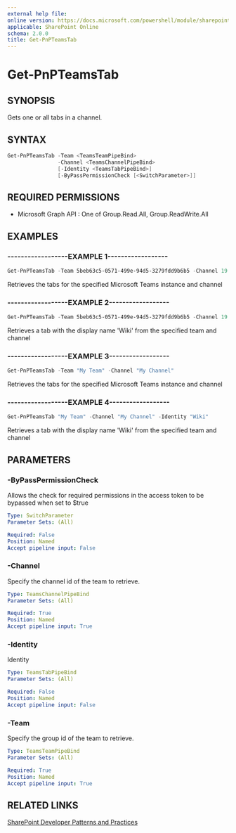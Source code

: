 ```yaml
---
external help file:
online version: https://docs.microsoft.com/powershell/module/sharepoint-pnp/get-pnpteamstab
applicable: SharePoint Online
schema: 2.0.0
title: Get-PnPTeamsTab
---
```


# Get-PnPTeamsTab

## SYNOPSIS
Gets one or all tabs in a channel.

## SYNTAX 

```powershell
Get-PnPTeamsTab -Team <TeamsTeamPipeBind>
                -Channel <TeamsChannelPipeBind>
                [-Identity <TeamsTabPipeBind>]
                [-ByPassPermissionCheck [<SwitchParameter>]]
```

## REQUIRED PERMISSIONS

  * Microsoft Graph API : One of Group.Read.All, Group.ReadWrite.All

## EXAMPLES

### ------------------EXAMPLE 1------------------
```powershell
Get-PnPTeamsTab -Team 5beb63c5-0571-499e-94d5-3279fdd9b6b5 -Channel 19:796d063b63e34497aeaf092c8fb9b44e@thread.skype
```

Retrieves the tabs for the specified Microsoft Teams instance and channel

### ------------------EXAMPLE 2------------------
```powershell
Get-PnPTeamsTab -Team 5beb63c5-0571-499e-94d5-3279fdd9b6b5 -Channel 19:796d063b63e34497aeaf092c8fb9b44e@thread.skype -Identity "Wiki"
```

Retrieves a tab with the display name 'Wiki' from the specified team and channel

### ------------------EXAMPLE 3------------------
```powershell
Get-PnPTeamsTab -Team "My Team" -Channel "My Channel"
```

Retrieves the tabs for the specified Microsoft Teams instance and channel

### ------------------EXAMPLE 4------------------
```powershell
Get-PnPTeamsTab "My Team" -Channel "My Channel" -Identity "Wiki"
```

Retrieves a tab with the display name 'Wiki' from the specified team and channel

## PARAMETERS

### -ByPassPermissionCheck
Allows the check for required permissions in the access token to be bypassed when set to $true

```yaml
Type: SwitchParameter
Parameter Sets: (All)

Required: False
Position: Named
Accept pipeline input: False
```

### -Channel
Specify the channel id of the team to retrieve.

```yaml
Type: TeamsChannelPipeBind
Parameter Sets: (All)

Required: True
Position: Named
Accept pipeline input: True
```

### -Identity
Identity

```yaml
Type: TeamsTabPipeBind
Parameter Sets: (All)

Required: False
Position: Named
Accept pipeline input: False
```

### -Team
Specify the group id of the team to retrieve.

```yaml
Type: TeamsTeamPipeBind
Parameter Sets: (All)

Required: True
Position: Named
Accept pipeline input: True
```

## RELATED LINKS

[SharePoint Developer Patterns and Practices](https://aka.ms/sppnp)
